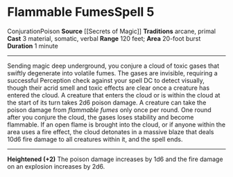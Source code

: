 ﻿---
actions: '[three-actions]'
area: 20-foot burst
bloodline: null
component:
- Material
- Somatic
- Verbal
cost: null
deity: null
domain: null
duration: 1 minute
element: null
heighten: '+2'
heighten_level: 5, 7, 9
id: '913'
lesson: null
level: '5'
mystery: null
name: Flammable Fumes
patron_theme: null
range: 120 feet
rarity: Common
requirement: null
saving_throw: null
school: Conjuration
source: '[[DATABASE/source/Secrets of Magic|Secrets of Magic]]'
target: null
tradition:
- Arcane
- Primal
trait:
- '[[DATABASE/trait/Conjuration|Conjuration]]'
- '[[DATABASE/trait/Poison|Poison]]'
trigger: null
type: Spell

---
# Flammable Fumes<span class="item-type">Spell 5</span>

<span class="item-trait">Conjuration</span><span class="item-trait">Poison</span>
**Source** [[Secrets of Magic]] 
**Traditions** arcane, primal
**Cast** <span class="action-icon">3</span> material, somatic, verbal
**Range** 120 feet; **Area** 20-foot burst
**Duration** 1 minute

---
Sending magic deep underground, you conjure a cloud of toxic gases that swiftly degenerate into volatile fumes. The gases are invisible, requiring a successful Perception check against your spell DC to detect visually, though their acrid smell and toxic effects are clear once a creature has entered the cloud. A creature that enters the cloud or is within the cloud at the start of its turn takes 2d6 poison damage. A creature can take the poison damage from _flammable fumes_ only once per round.
 One round after you conjure the cloud, the gases loses stability and become flammable. If an open flame is brought into the cloud, or if anyone within the area uses a fire effect, the cloud detonates in a massive blaze that deals 10d6 fire damage to all creatures within it, and the spell ends.

---
**Heightened (+2)** The poison damage increases by 1d6 and the fire damage on an explosion increases by 2d6.